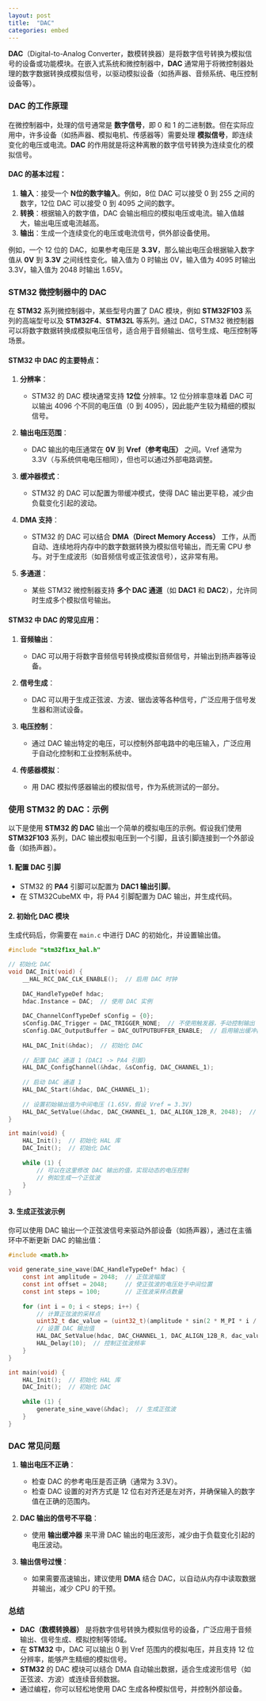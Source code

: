 ```yaml
---
layout: post
title:  "DAC"
categories: embed
---
```


**DAC**（Digital-to-Analog Converter，数模转换器）是将数字信号转换为模拟信号的设备或功能模块。在嵌入式系统和微控制器中，**DAC** 通常用于将微控制器处理的数字数据转换成模拟信号，以驱动模拟设备（如扬声器、音频系统、电压控制设备等）。

### **DAC 的工作原理**

在微控制器中，处理的信号通常是 **数字信号**，即 0 和 1 的二进制数。但在实际应用中，许多设备（如扬声器、模拟电机、传感器等）需要处理 **模拟信号**，即连续变化的电压或电流。**DAC** 的作用就是将这种离散的数字信号转换为连续变化的模拟信号。

#### **DAC 的基本过程**：
1. **输入**：接受一个 **N位的数字输入**。例如，8位 DAC 可以接受 0 到 255 之间的数字，12位 DAC 可以接受 0 到 4095 之间的数字。
2. **转换**：根据输入的数字值，DAC 会输出相应的模拟电压或电流。输入值越大，输出电压或电流越高。
3. **输出**：生成一个连续变化的电压或电流信号，供外部设备使用。

例如，一个 12 位的 DAC，如果参考电压是 **3.3V**，那么输出电压会根据输入数字值从 **0V** 到 **3.3V** 之间线性变化。输入值为 0 时输出 0V，输入值为 4095 时输出 3.3V，输入值为 2048 时输出 1.65V。

### **STM32 微控制器中的 DAC**

在 **STM32** 系列微控制器中，某些型号内置了 DAC 模块，例如 **STM32F103** 系列的高端型号以及 **STM32F4**、**STM32L** 等系列。通过 DAC，STM32 微控制器可以将数字数据转换成模拟电压信号，适合用于音频输出、信号生成、电压控制等场景。

#### **STM32 中 DAC 的主要特点**：
1. **分辨率**：
   - STM32 的 DAC 模块通常支持 **12位** 分辨率。12 位分辨率意味着 DAC 可以输出 4096 个不同的电压值（0 到 4095），因此能产生较为精细的模拟信号。
   
2. **输出电压范围**：
   - DAC 输出的电压通常在 **0V** 到 **Vref（参考电压）** 之间。Vref 通常为 3.3V（与系统供电电压相同），但也可以通过外部电路调整。

3. **缓冲器模式**：
   - STM32 的 DAC 可以配置为带缓冲模式，使得 DAC 输出更平稳，减少由负载变化引起的波动。

4. **DMA 支持**：
   - STM32 的 DAC 可以结合 **DMA（Direct Memory Access）** 工作，从而自动、连续地将内存中的数字数据转换为模拟信号输出，而无需 CPU 参与。对于生成波形（如音频信号或正弦波信号），这非常有用。

5. **多通道**：
   - 某些 STM32 微控制器支持 **多个 DAC 通道**（如 **DAC1** 和 **DAC2**），允许同时生成多个模拟信号输出。

#### **STM32 中 DAC 的常见应用**：
1. **音频输出**：
   - DAC 可以用于将数字音频信号转换成模拟音频信号，并输出到扬声器等设备。
   
2. **信号生成**：
   - DAC 可以用于生成正弦波、方波、锯齿波等各种信号，广泛应用于信号发生器和测试设备。
   
3. **电压控制**：
   - 通过 DAC 输出特定的电压，可以控制外部电路中的电压输入，广泛应用于自动化控制和工业控制系统中。

4. **传感器模拟**：
   - 用 DAC 模拟传感器输出的模拟信号，作为系统测试的一部分。

### **使用 STM32 的 DAC：示例**

以下是使用 **STM32 的 DAC** 输出一个简单的模拟电压的示例。假设我们使用 **STM32F103** 系列，DAC 输出模拟电压到一个引脚，且该引脚连接到一个外部设备（如扬声器）。

#### **1. 配置 DAC 引脚**
   - STM32 的 **PA4** 引脚可以配置为 **DAC1 输出引脚**。
   - 在 STM32CubeMX 中，将 PA4 引脚配置为 DAC 输出，并生成代码。

#### **2. 初始化 DAC 模块**

生成代码后，你需要在 `main.c` 中进行 DAC 的初始化，并设置输出值。

```c
#include "stm32f1xx_hal.h"

// 初始化 DAC
void DAC_Init(void) {
    __HAL_RCC_DAC_CLK_ENABLE();  // 启用 DAC 时钟
    
    DAC_HandleTypeDef hdac;
    hdac.Instance = DAC;  // 使用 DAC 实例
    
    DAC_ChannelConfTypeDef sConfig = {0};
    sConfig.DAC_Trigger = DAC_TRIGGER_NONE;  // 不使用触发器，手动控制输出
    sConfig.DAC_OutputBuffer = DAC_OUTPUTBUFFER_ENABLE;  // 启用输出缓冲器
    
    HAL_DAC_Init(&hdac);  // 初始化 DAC
    
    // 配置 DAC 通道 1 (DAC1 -> PA4 引脚)
    HAL_DAC_ConfigChannel(&hdac, &sConfig, DAC_CHANNEL_1);
    
    // 启动 DAC 通道 1
    HAL_DAC_Start(&hdac, DAC_CHANNEL_1);
    
    // 设置初始输出值为中间电压 (1.65V，假设 Vref = 3.3V)
    HAL_DAC_SetValue(&hdac, DAC_CHANNEL_1, DAC_ALIGN_12B_R, 2048);  // 12 位右对齐
}

int main(void) {
    HAL_Init();  // 初始化 HAL 库
    DAC_Init();  // 初始化 DAC
    
    while (1) {
        // 可以在这里修改 DAC 输出的值，实现动态的电压控制
        // 例如生成一个正弦波
    }
}
```

#### **3. 生成正弦波示例**
你可以使用 DAC 输出一个正弦波信号来驱动外部设备（如扬声器），通过在主循环中不断更新 DAC 的输出值：

```c
#include <math.h>

void generate_sine_wave(DAC_HandleTypeDef* hdac) {
    const int amplitude = 2048;  // 正弦波幅度
    const int offset = 2048;     // 使正弦波的电压处于中间位置
    const int steps = 100;       // 正弦波采样点数量
    
    for (int i = 0; i < steps; i++) {
        // 计算正弦波的采样点
        uint32_t dac_value = (uint32_t)(amplitude * sin(2 * M_PI * i / steps) + offset);
        // 设置 DAC 输出值
        HAL_DAC_SetValue(hdac, DAC_CHANNEL_1, DAC_ALIGN_12B_R, dac_value);
        HAL_Delay(10);  // 控制正弦波频率
    }
}

int main(void) {
    HAL_Init();  // 初始化 HAL 库
    DAC_Init();  // 初始化 DAC
    
    while (1) {
        generate_sine_wave(&hdac);  // 生成正弦波
    }
}
```

### **DAC 常见问题**

1. **输出电压不正确**：
   - 检查 DAC 的参考电压是否正确（通常为 3.3V）。
   - 检查 DAC 设置的对齐方式是 12 位右对齐还是左对齐，并确保输入的数字值在正确的范围内。

2. **DAC 输出的信号不平稳**：
   - 使用 **输出缓冲器** 来平滑 DAC 输出的电压波形，减少由于负载变化引起的电压波动。

3. **输出信号过慢**：
   - 如果需要高速输出，建议使用 **DMA** 结合 DAC，以自动从内存中读取数据并输出，减少 CPU 的干预。

### **总结**

- **DAC（数模转换器）** 是将数字信号转换为模拟信号的设备，广泛应用于音频输出、信号生成、模拟控制等领域。
- 在 **STM32** 中，DAC 可以输出 0 到 Vref 范围内的模拟电压，并且支持 12 位分辨率，能够产生精细的模拟信号。
- **STM32** 的 DAC 模块可以结合 DMA 自动输出数据，适合生成波形信号（如正弦波、方波）或连续音频数据。
- 通过编程，你可以轻松地使用 DAC 生成各种模拟信号，并控制外部设备。